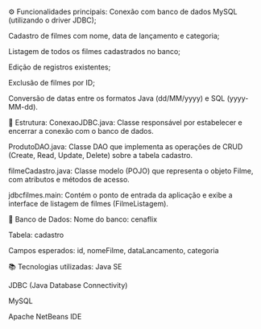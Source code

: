 ⚙️ Funcionalidades principais:
Conexão com banco de dados MySQL (utilizando o driver JDBC);

Cadastro de filmes com nome, data de lançamento e categoria;

Listagem de todos os filmes cadastrados no banco;

Edição de registros existentes;

Exclusão de filmes por ID;

Conversão de datas entre os formatos Java (dd/MM/yyyy) e SQL (yyyy-MM-dd).

🧱 Estrutura:
ConexaoJDBC.java: Classe responsável por estabelecer e encerrar a conexão com o banco de dados.

ProdutoDAO.java: Classe DAO que implementa as operações de CRUD (Create, Read, Update, Delete) sobre a tabela cadastro.

filmeCadastro.java: Classe modelo (POJO) que representa o objeto Filme, com atributos e métodos de acesso.

jdbcfilmes.main: Contém o ponto de entrada da aplicação e exibe a interface de listagem de filmes (FilmeListagem).

💾 Banco de Dados:
Nome do banco: cenaflix

Tabela: cadastro

Campos esperados: id, nomeFilme, dataLancamento, categoria

📚 Tecnologias utilizadas:
Java SE

JDBC (Java Database Connectivity)

MySQL

Apache NetBeans IDE
